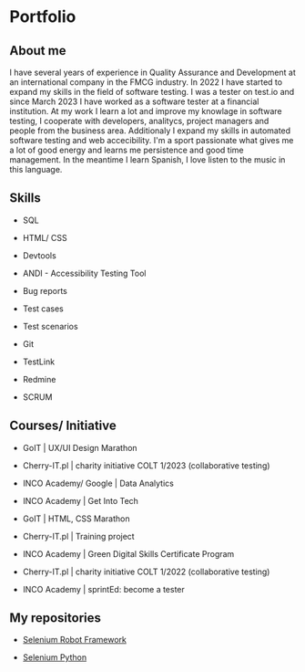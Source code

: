 # Portfolio

## About me

I have several years of experience in Quality Assurance and Development at an international company in the FMCG industry. In 2022 I have started to expand my skills in the field of software testing. I was a tester on test.io and since March 2023 I have worked as a software tester at a financial institution. At my work I learn a lot and improve my knowlage in software testing, I cooperate with developers, analitycs, project managers and people from the business area.
Additionaly I expand my skills in automated software testing and web accecibility.
I'm a sport passionate what gives me a lot of good energy and learns me persistence and good time management.
In the meantime I learn Spanish, I love listen to the music in this language.


## Skills

* SQL

* HTML/ CSS

* Devtools

* ANDI - Accessibility Testing Tool

* Bug reports

* Test cases

* Test scenarios

* Git

* TestLink

* Redmine

* SCRUM


## Courses/ Initiative

* GoIT | UX/UI Design Marathon

* Cherry-IT.pl | charity initiative COLT 1/2023 (collaborative testing)

* INCO Academy/ Google | Data Analytics 

* INCO Academy | Get Into Tech

* GoIT | HTML, CSS Marathon

* Cherry-IT.pl | Training project

* INCO Academy | Green Digital Skills Certificate Program 

* Cherry-IT.pl | charity initiative COLT 1/2022 (collaborative testing)
  
* INCO Academy | sprintEd: become a tester 


## My repositories

* [Selenium Robot Framework](https://github.com/Katarzyna-agn/Challenge_portfolio_kate2_robotframework)

* [Selenium Python](https://github.com/Katarzyna-agn/Challenge_portfolio_kate)












